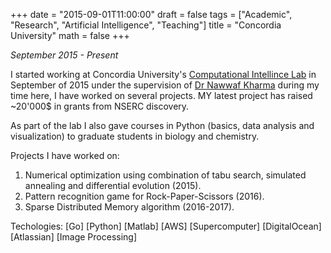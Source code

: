 +++
date = "2015-09-01T11:00:00"
draft = false
tags = ["Academic", "Research", "Artificial Intelligence", "Teaching"]
title = "Concordia University"
math = false
+++

*September 2015 - Present*

I started working at Concordia University's [Computational Intellince Lab](http://explore.concordia.ca/expertise/artificial_intelligence) in September of 2015 under the supervision of [Dr Nawwaf Kharma](http://explore.concordia.ca/nawwaf-kharma) during my time here, I have worked on several projects. MY latest project has raised ~20'000$ in grants from NSERC discovery.

As part of the lab I also gave courses in Python (basics, data analysis and visualization) to graduate students in biology and chemistry.

Projects I have worked on:

1. Numerical optimization using combination of tabu search, simulated annealing and differential evolution (2015).
2. Pattern recognition game for Rock-Paper-Scissors (2016).
3. Sparse Distributed Memory algorithm (2016-2017).

Techologies: [Go] [Python] [Matlab] [AWS] [Supercomputer] [DigitalOcean] [Atlassian] [Image Processing]
<!--more-->
